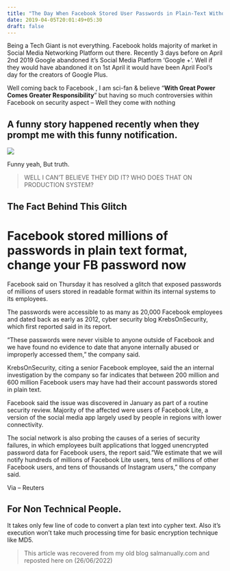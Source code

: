 ```yaml
---
title: "The Day When Facebook Stored User Passwords in Plain-Text Without Encryption – Facebook Apologized 😂"
date: 2019-04-05T20:01:49+05:30
draft: false
---
```


Being a Tech Giant is not everything. Facebook holds majority of market in Social Media Networking Platform out there. Recently 3 days before on April 2nd 2019 Google abandoned it’s Social Media Platform ‘Google +’. Well if they would have abandoned it on 1st April it would have been April Fool’s day for the creators of Google Plus.

Well coming back to Facebook , I am sci-fan & believe “**With Great Power Comes Greater Responsibility**” but having so much controversies within Facebook on security aspect – Well they come with nothing

## A funny story happened recently when they prompt me with this funny notification.

![](https://web.archive.org/web/20200814101513im_/https://i2.wp.com/salmanually.com/wp-content/uploads/2019/04/Capture.jpg?w=696&ssl=1)

Funny yeah, But truth.

> WELL I CAN’T BELIEVE THEY DID IT? WHO DOES THAT ON PRODUCTION SYSTEM?

## The Fact Behind This Glitch

# Facebook stored millions of passwords in plain text format, change your FB password now

Facebook said on Thursday it has resolved a glitch that exposed passwords of millions of users stored in readable format within its internal systems to its employees.

The passwords were accessible to as many as 20,000 Facebook employees and dated back as early as 2012, cyber security blog KrebsOnSecurity, which first reported said in its report.

“These passwords were never visible to anyone outside of Facebook and we have found no evidence to date that anyone internally abused or improperly accessed them,” the company said.

KrebsOnSecurity, citing a senior Facebook employee, said the an internal investigation by the company so far indicates that between 200 million and 600 million Facebook users may have had their account passwords stored in plain text.

Facebook said the issue was discovered in January as part of a routine security review. Majority of the affected were users of Facebook Lite, a version of the social media app largely used by people in regions with lower connectivity.

The social network is also probing the causes of a series of security failures, in which employees built applications that logged unencrypted password data for Facebook users, the report said.”We estimate that we will notify hundreds of millions of Facebook Lite users, tens of millions of other Facebook users, and tens of thousands of Instagram users,” the company said.

Via – Reuters

## For Non Technical People.

It takes only few line of code to convert a plan text into cypher text. Also it’s execution won’t take much processing time for basic encryption technique like MD5.

> This article was recovered from my old blog salmanually.com and reposted here on (26/06/2022)

